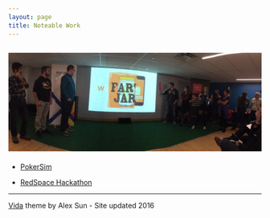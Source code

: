 ```yaml
---
layout: page
title: Noteable Work
---
```


![](/images/redspace_large.jpg)
---


- <a href="https://github.com/AaronDemond/PokerSim.git" target="_blank">PokerSim</a>

- <a href="https://twitter.com/DigitalNS/status/665601933013569540" target="_blank">RedSpace Hackathon</a>

-----------
<a href="https://github.com/syaning/vida">Vida</a> theme by Alex Sun - Site updated 2016
